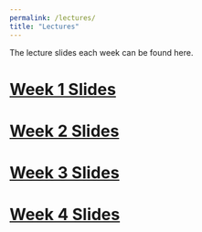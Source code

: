 ```yaml
---
permalink: /lectures/
title: "Lectures"
---
```


The lecture slides each week can be found here. 

# [Week 1 Slides](https://stevebholt.github.io/rpad316/assets/documents/week1.pdf)

# [Week 2 Slides](https://stevebholt.github.io/rpad316/assets/documents/week2.pdf)

# [Week 3 Slides](https://stevebholt.github.io/rpad316/assets/documents/week3.pdf)

# [Week 4 Slides](https://stevebholt.github.io/rpad316/assets/documents/week4.pdf)